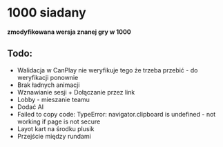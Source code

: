 # 1000 siadany
**zmodyfikowana wersja znanej gry w 1000**

## Todo: 
* Walidacja w CanPlay nie weryfikuje tego że trzeba przebić - do weryfikacji ponownie
* Brak ładnych animacji
* Wznawianie sesji + Dołączanie przez link
* Lobby - mieszanie teamu
* Dodać AI
* Failed to copy code: TypeError: navigator.clipboard is undefined - not working if page is not secure
* Layot kart na środku plusik
* Przejście między rundami